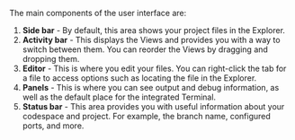 The main components of the user interface are:
1. **Side bar** - By default, this area shows your project files in the Explorer.
1. **Activity bar** - This displays the Views and provides you with a way to switch between them. You can reorder the Views by dragging and dropping them.
3. **Editor** - This is where you edit your files. You can right-click the tab for a file to access options such as locating the file in the Explorer.
1. **Panels** - This is where you can see output and debug information, as well as the default place for the integrated Terminal.
1. **Status bar** - This area provides you with useful information about your codespace and project. For example, the branch name, configured ports, and more.
